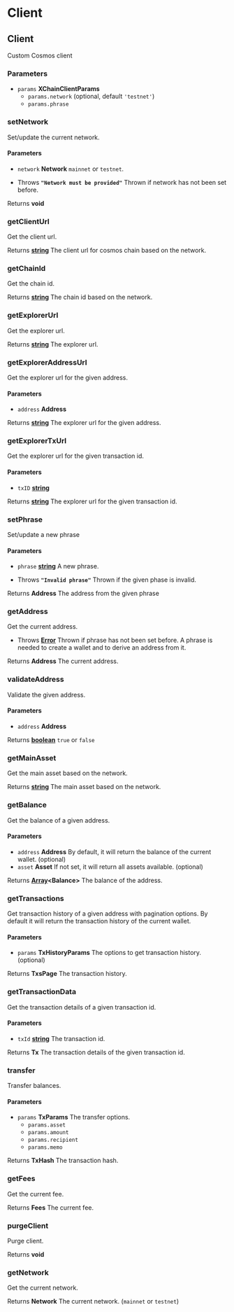 # Client

<!-- Generated by documentation.js. Update this documentation by updating the source code. -->

## Client

Custom Cosmos client

### Parameters

-   `params` **XChainClientParams** 
    -   `params.network`   (optional, default `'testnet'`)
    -   `params.phrase`  

### setNetwork

Set/update the current network.

#### Parameters

-   `network` **Network** `mainnet` or `testnet`.


-   Throws **`"Network must be provided"`** Thrown if network has not been set before.

Returns **void** 

### getClientUrl

Get the client url.

Returns **[string][1]** The client url for cosmos chain based on the network.

### getChainId

Get the chain id.

Returns **[string][1]** The chain id based on the network.

### getExplorerUrl

Get the explorer url.

Returns **[string][1]** The explorer url.

### getExplorerAddressUrl

Get the explorer url for the given address.

#### Parameters

-   `address` **Address** 

Returns **[string][1]** The explorer url for the given address.

### getExplorerTxUrl

Get the explorer url for the given transaction id.

#### Parameters

-   `txID` **[string][1]** 

Returns **[string][1]** The explorer url for the given transaction id.

### setPhrase

Set/update a new phrase

#### Parameters

-   `phrase` **[string][1]** A new phrase.


-   Throws **`"Invalid phrase"`** Thrown if the given phase is invalid.

Returns **Address** The address from the given phrase

### getAddress

Get the current address.

-   Throws **[Error][2]** Thrown if phrase has not been set before. A phrase is needed to create a wallet and to derive an address from it.

Returns **Address** The current address.

### validateAddress

Validate the given address.

#### Parameters

-   `address` **Address** 

Returns **[boolean][3]** `true` or `false`

### getMainAsset

Get the main asset based on the network.

Returns **[string][1]** The main asset based on the network.

### getBalance

Get the balance of a given address.

#### Parameters

-   `address` **Address** By default, it will return the balance of the current wallet. (optional)
-   `asset` **Asset** If not set, it will return all assets available. (optional)

Returns **[Array][4]&lt;Balance>** The balance of the address.

### getTransactions

Get transaction history of a given address with pagination options.
By default it will return the transaction history of the current wallet.

#### Parameters

-   `params` **TxHistoryParams** The options to get transaction history. (optional)

Returns **TxsPage** The transaction history.

### getTransactionData

Get the transaction details of a given transaction id.

#### Parameters

-   `txId` **[string][1]** The transaction id.

Returns **Tx** The transaction details of the given transaction id.

### transfer

Transfer balances.

#### Parameters

-   `params` **TxParams** The transfer options.
    -   `params.asset`  
    -   `params.amount`  
    -   `params.recipient`  
    -   `params.memo`  

Returns **TxHash** The transaction hash.

### getFees

Get the current fee.

Returns **Fees** The current fee.

### purgeClient

Purge client.

Returns **void** 

### getNetwork

Get the current network.

Returns **Network** The current network. (`mainnet` or `testnet`)

[1]: https://developer.mozilla.org/docs/Web/JavaScript/Reference/Global_Objects/String

[2]: https://developer.mozilla.org/docs/Web/JavaScript/Reference/Global_Objects/Error

[3]: https://developer.mozilla.org/docs/Web/JavaScript/Reference/Global_Objects/Boolean

[4]: https://developer.mozilla.org/docs/Web/JavaScript/Reference/Global_Objects/Array
